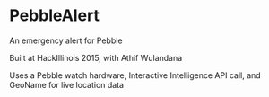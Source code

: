 # PebbleAlert
An emergency alert for Pebble

Built at HackIllinois 2015, with Athif Wulandana

Uses a Pebble watch hardware, Interactive Intelligence API call, and GeoName for live location data 

